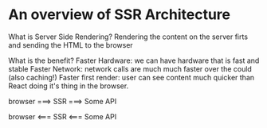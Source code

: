 # An overview of SSR Architecture

What is Server Side Rendering?
Rendering the content on the server firts and sending the HTML to the browser

What is the benefit?
Faster Hardware: we can have hardware that is fast and stable
Faster Network: network calls are much much faster over the could (also caching!)
Faster first render: user can see content much quicker than React doing it's thing in the browser.

browser ===> SSR ===> Some API
                            
browser <=== SSR <=== Some API
